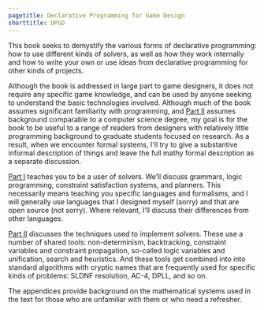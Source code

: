 ```yaml
---
pagetitle: Declarative Programming for Game Design
shorttitle: DPGD
---
```

This book seeks to demystify the various forms of declarative programming: how to use different kinds of solvers, as well as how they work internally and how to write your own or use ideas from declarative programming for other kinds of projects.

Although the book is addressed in large part to game designers, it does not require any specific game knowledge, and can be used by anyone seeking to understand the basic technologies involved. Although much of the book assumes significant familiarity with programming, and [Part II](Part_II) assumes background comparable to a computer science degree, my goal is for the book to be useful to a range of readers from designers with relatively little programming background to graduate students focused on research.  As a result, when we encounter formal systems, I'll try to give a substantive informal description of things and leave the full mathy formal description as a separate discussion. 

[Part I](Part_I) teaches you to be a user of solvers.  We’ll discuss grammars, logic programming, constraint satisfaction systems, and planners.  This necessarily means teaching you specific languages and formalisms, and I will generally use languages that I designed myself (sorry) and that are open source (not sorry).  Where relevant, I’ll discuss their differences from other languages.

[Part II](Part_II) discusses the techniques used to implement solvers.  These use a number of shared tools: non-determinism, backtracking, constraint variables and constraint propagation, so-called logic variables and unification, search and heuristics.  And these tools get combined into into standard algorithms with cryptic names that are frequently used for specific kinds of problems: SLDNF resolution, AC-4, DPLL, and so on.

The appendices provide background on the mathematical systems used in the text for those who are unfamiliar with them or who need a refresher.
